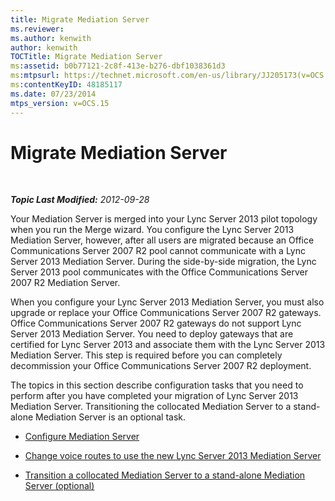 ```yaml
---
title: Migrate Mediation Server
ms.reviewer: 
ms.author: kenwith
author: kenwith
TOCTitle: Migrate Mediation Server
ms:assetid: b0b77121-2c8f-413e-b276-dbf1038361d3
ms:mtpsurl: https://technet.microsoft.com/en-us/library/JJ205173(v=OCS.15)
ms:contentKeyID: 48185117
ms.date: 07/23/2014
mtps_version: v=OCS.15
---
```


<div data-xmlns="http://www.w3.org/1999/xhtml">

<div class="topic" data-xmlns="http://www.w3.org/1999/xhtml" data-msxsl="urn:schemas-microsoft-com:xslt" data-cs="http://msdn.microsoft.com/en-us/">

<div data-asp="http://msdn2.microsoft.com/asp">

# Migrate Mediation Server

</div>

<div id="mainSection">

<div id="mainBody">

<span> </span>

_**Topic Last Modified:** 2012-09-28_

Your Mediation Server is merged into your Lync Server 2013 pilot topology when you run the Merge wizard. You configure the Lync Server 2013 Mediation Server, however, after all users are migrated because an Office Communications Server 2007 R2 pool cannot communicate with a Lync Server 2013 Mediation Server. During the side-by-side migration, the Lync Server 2013 pool communicates with the Office Communications Server 2007 R2 Mediation Server.

When you configure your Lync Server 2013 Mediation Server, you must also upgrade or replace your Office Communications Server 2007 R2 gateways. Office Communications Server 2007 R2 gateways do not support Lync Server 2013 Mediation Server. You need to deploy gateways that are certified for Lync Server 2013 and associate them with the Lync Server 2013 Mediation Server. This step is required before you can completely decommission your Office Communications Server 2007 R2 deployment.

The topics in this section describe configuration tasks that you need to perform after you have completed your migration of Lync Server 2013 Mediation Server. Transitioning the collocated Mediation Server to a stand-alone Mediation Server is an optional task.

  - [Configure Mediation Server](configure-mediation-server.md)

  - [Change voice routes to use the new Lync Server 2013 Mediation Server](change-voice-routes-to-use-the-new-lync-server-2013-mediation-server.md)

  - [Transition a collocated Mediation Server to a stand-alone Mediation Server (optional)](transition-a-collocated-mediation-server-to-a-stand-alone-mediation-server-optional.md)

</div>

<span> </span>

</div>

</div>

</div>

